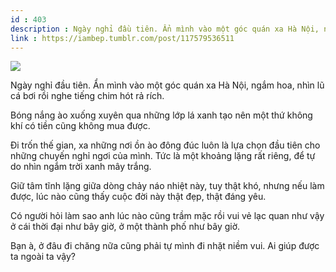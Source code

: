 ```yaml
---
id : 403
description : Ngày nghỉ đầu tiên. Ẩn mình vào một góc quán xa Hà Nội, ngắm hoa, nhìn lũ cá bơi rồi nghe tiếng chim hót rả rích.
link : https://iambep.tumblr.com/post/117579536511
---
```


![](https://64.media.tumblr.com/2c917014c02bb5dbd4b714432203ea75/tumblr_nni1mrgECi1u3a9rjo1_1280.jpg)

Ngày nghỉ đầu tiên. Ẩn mình vào một góc quán xa Hà Nội, ngắm hoa, nhìn lũ
cá bơi rồi nghe tiếng chim hót rả rích.

Bóng nắng ào xuống xuyên qua những lớp lá xanh tạo nên một thứ không khí
có tiền cũng không mua được.

Đi trốn thế gian, xa những nơi ồn ào đông đúc luôn là lựa chọn đầu tiên
cho những chuyến nghỉ ngơi của mình. Tức là một khoảng lặng rất riêng, để
tự do nhìn ngắm trời xanh mây trắng.

Giữ tâm tĩnh lặng giữa dòng chảy náo nhiệt này, tuy thật khó, nhưng nếu
làm được, lúc nào cũng thấy cuộc đời này thật đẹp, thật đáng yêu.

Có người hỏi làm sao anh lúc nào cũng trầm mặc rồi vui vẻ lạc quan như vậy
ở cái thời đại như bây giờ, ở một thành phố như bây giờ.

Bạn à, ở đâu đi chăng nữa cũng phải tự mình đi nhặt niềm vui. Ai giúp được
ta ngoài ta vậy?